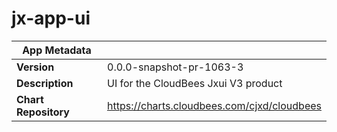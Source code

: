 # jx-app-ui

|App Metadata||
|---|---|
| **Version** | 0.0.0-snapshot-pr-1063-3 |
| **Description** | UI for the CloudBees Jxui V3 product |
| **Chart Repository** | https://charts.cloudbees.com/cjxd/cloudbees |
